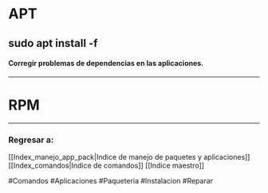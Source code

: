 # APT
## sudo apt install -f
#### Corregir problemas de dependencias en las aplicaciones.
---
# RPM
---
### Regresar a:
[[Index_manejo_app_pack|Indice de manejo de paquetes y aplicaciones]]
[[Index_comandos|Indice de comandos]]
[[Indice maestro]]

#Comandos #Aplicaciones #Paqueteria #Instalacion #Reparar